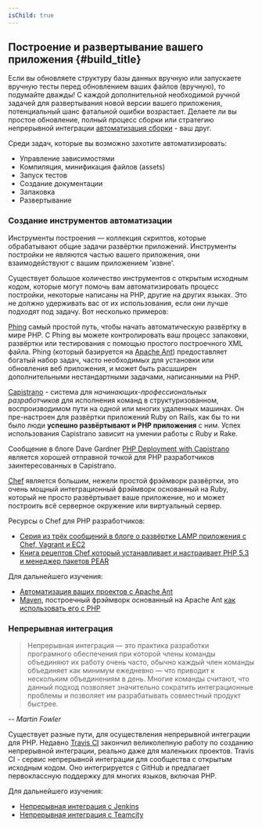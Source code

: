 ```yaml
---
isChild: true
---
```


## Построение и развертывание вашего приложения {#build_title}

Если вы обновляете структуру базы данных вручную или запускаете вручную тесты перед обновлением ваших файлов
(вручную), то подумайте дважды! С каждой дополнительной необходимой ручной задачей для развертывания новой версии вашего
приложения, потенциальный шанс фатальной ошибки возрастает. Делаете ли вы простое обновление, полный процесс сборки
или стратегию непрерывной интеграции [автоматизация сборки](http://ru.wikipedia.org/wiki/%D0%90%D0%B2%D1%82%D0%BE%D0%BC%D0%B0%D1%82%D0%B8%D0%B7%D0%B0%D1%86%D0%B8%D1%8F_%D1%81%D0%B1%D0%BE%D1%80%D0%BA%D0%B8) - ваш друг.

Среди задач, которые вы возможно захотите автоматизировать:

* Управление зависимостями
* Компиляция, минификация файлов (assets)
* Запуск тестов
* Создание документации
* Запаковка
* Развертывание


### Создание инструментов автоматизации

Инструменты построения &mdash; коллекция скриптов, которые обрабатывают общие задачи развёртки приложений. Инструменты
постройки не являются частью вашего приложения, они взаимодействуют с вашим приложением 'извне'.

Существует большое количество инструментов с открытым исходным кодом, которые могут помочь вам автоматизировать 
процесс постройки, некоторые написаны на PHP, другие на других языках. Это не должно удерживать вас от их 
использования, если они лучше подходят под задачу. Вот несколько примеров:

[Phing](http://www.phing.info/) самый простой путь, чтобы начать автоматическую развёртку в мире PHP. С Phing вы
можете контролировать ваш процесс запаковки, развёртки или тестирования с помощью простого построечного XML файла.
Phing (который базируется на [Apache Ant](http://ant.apache.org/)) предоставляет богатый набор задач, часто 
необходимых для установки или обновления веб приложения, и может быть расшширен дополнительными нестандартными
задачами, написанными на PHP.

[Capistrano](https://github.com/capistrano/capistrano/wiki) - система для *начинающих-профессиональных разработчиков*
для исполнения команд в структуризованном, воспроизводимом пути на одной или многих удаленных машинах. Он пре-настроен
для развёртки приложений Ruby on Rails, как бы то ни было люди **успешно развёртывают и PHP приложения** с ним.
Успех использования Capistrano зависит на умении работы с Ruby и Rake. 

Сообщение в блоге Dave Gardner [PHP Deployment with Capistrano](http://www.davegardner.me.uk/blog/2012/02/13/php-deployment-with-capistrano/)
является хорошей отправной точкой для PHP разработчиков заинтересованных в Capistrano.

[Chef](http://www.opscode.com/chef/) является большим, нежели простой фрэймворк развёртки, это очень мощный
интеграционный фрэймворк основанный на Ruby, который не просто развёртывает ваше приложение, но и может
построить всё серверное окружение или виртуальный сервер.

Ресурсы о Chef для PHP разработчиков:

* [Серия из трёх сообщений в блоге о развёртке LAMP приложения с Chef, Vagrant и EC2](http://www.jasongrimes.org/2012/06/managing-lamp-environments-with-chef-vagrant-and-ec2-1-of-3/)
* [Книга рецептов Chef который устанавливает и настраивает PHP 5.3 и менеджер пакетов PEAR](https://github.com/opscode-cookbooks/php)

Для дальнейшего изучения:

* [Автоматизация ваших проектов с Apache Ant](http://net.tutsplus.com/tutorials/other/automate-your-projects-with-apache-ant/)
* [Maven](http://maven.apache.org/), построечный фрэймворк основанный на Apache Ant [как использовать его с PHP](http://www.php-maven.org/)

### Непрерывная интеграция

> Непрерывная интеграция &mdash; это практика разработки програмного обеспечения при которой члены команды объединяют их
> работу очень часто, обычно каждый член команды объединяет как минимум ежедневно &mdash; что приводит к нескольким
> объединениям в день. Многие команды считают, что данный подход позволяет значительно сократить интеграционные
> проблемы и позволяет им разрабатывать совместный продукт быстрее.

*-- Martin Fowler*

Существует разные пути, для осуществления непрерывной интеграции для PHP. Недавно [Travis CI](https://travis-ci.org/)
закончил великолепную работу по созданию непрерывной интеграции, реально даже для маленьких проектов. Travis CI - 
сервис непрерывной интеграции для сообщества с открытым исходным кодом. Оно интегрируется с GitHub и предлагает
первоклассную поддержку для многих языков, включая PHP.

Для дальнейшего изучения:

* [Непрерывная интеграция с Jenkins](http://jenkins-ci.org/)
* [Непрерывная интеграция с Teamcity](http://www.jetbrains.com/teamcity/)